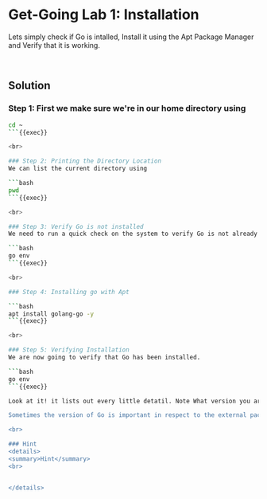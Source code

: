 
# Get-Going Lab 1: Installation
Lets simply check if Go is intalled, Install it using the Apt Package Manager and Verify that it is working.

<br>

## Solution

### Step 1: First we make sure we're in our home directory using

```bash
cd ~
```{{exec}}

<br>

### Step 2: Printing the Directory Location
We can list the current directory using

```bash
pwd
```{{exec}}

<br>

### Step 3: Verify Go is not installed
We need to run a quick check on the system to verify Go is not already installed.

```bash
go env
```{{exec}}

<br>

### Step 4: Installing go with Apt

```bash
apt install golang-go -y
```{{exec}}

<br>

### Step 5: Verifying Installation
We are now going to verify that Go has been installed.

```bash
go env
```{{exec}}

Look at it! it lists out every little detatil. Note What version you are using and that your GOPATH='/root/go" and your GOROOT="/usr/local/go".

Sometimes the version of Go is important in respect to the external package you are going to install. We will get into that later. 

<br>

### Hint
<details>
<summary>Hint</summary>
<br>


</details>
